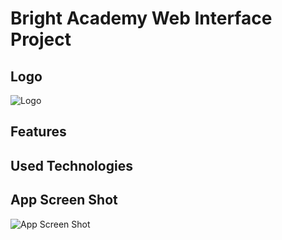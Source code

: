 
# Bright Academy Web Interface Project




## Logo
![Logo](![Untitled](https://prod-files-secure.s3.us-west-2.amazonaws.com/fa2532f9-7a0c-46c4-b64f-460248697917/1dca1a5e-4317-4dda-9869-5010894ad340/Untitled.png))

   
  
## Features



  
## Used Technologies


  
## App Screen Shot

![App Screen Shot]()
